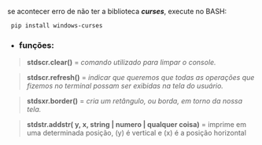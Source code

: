 se acontecer erro de não ter a biblioteca _**curses**_, execute no BASH:
     pip install windows-curses


- ### funções:

> **stdscr.clear()** = _comando utilizado para limpar o console._

> **stdscr.refresh()** = _indicar que queremos que todas as operações que fizemos no terminal possam ser exibidas na tela do usuário._

> **stdsxr.border()** = _cria um retângulo, ou borda, em torno da nossa tela._

> **stdstr.addstr( y, x, string | numero | qualquer coisa)** = imprime em uma determinada posição, (y) é vertical e (x) é a posição horizontal 

     
